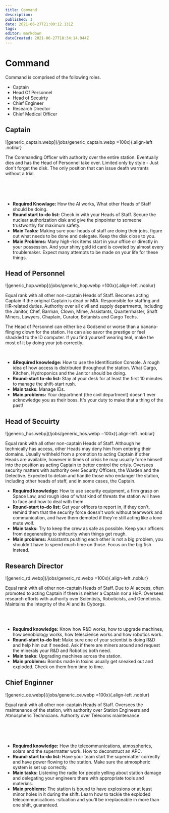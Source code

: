 ```yaml
---
title: Command
description: 
published: 1
date: 2021-06-27T21:09:12.131Z
tags: 
editor: markdown
dateCreated: 2021-06-27T18:34:14.944Z
---
```


# Command

Command is comprised of the following roles.

- Captain
- Head Of Personnel
- Head of Secuirty
- Chief Engineer
- Research Director
- Chief Medical Officer

## Captain
![generic_captain.webp](/jobs/generic_captain.webp =100x){.align-left .noblur}

The Commanding Officer with authority over the entire station. Eventually dies and has the Head of Personnel take over. Limited only by style - Just don't forget the disk. The only position that can issue death warrants without a trial.

<br>
<br>
<br>

- **Required Knowlage:** How the AI works, What other Heads of Staff should be doing.
- **Round start to-do list:** Check in with your Heads of Staff. Secure the nuclear authorization disk and give the pinpointer to someone trustworthy for maximum safety.
- **Main Tasks:** Making sure your heads of staff are doing their jobs, figure out what needs to be done and delegate. Keep the disk close to you.
- **Main Problems:** Many high-risk items start in your office or directly in your possession. And your shiny gold id card is coveted by almost every troublemaker. Expect many attempts to be made on your life for these things.

## Head of Personnel
![generic_hop.webp](/jobs/generic_hop.webp =100x){.align-left .noblur}

Equal rank with all other non-captain Heads of Staff. Becomes acting Captain if the original Captain is dead or MIA. Responsible for staffing and HR-related duties. Authority over all civil and supply departments, including the Janitor, Chef, Barman, Clown, Mime, Assistants, Quartermaster, Shaft Miners, Lawyers, Chaplain, Curator, Botanists and Cargo Techs.

The Head of Personnel can either be a Godsend or worse than a banana-flinging clown for the station. He can also savor the prestige or feel shackled to the ID computer. If you find yourself wearing teal, make the most of it by doing your job correctly.

<br>

- **&Required knowledge:** How to use the Identification Console. A rough idea of how access is distributed throughout the station. What Cargo, Kitchen, Hydroponics and the Janitor should be doing.
- **Round-start to-do list:** Stay at your desk for at least the first 10 minutes to manage the shift-start rush.
- **Main tasks:** Manage IDs.
- **Main problems:** Your department (the civil department) doesn't ever acknowledge you as their boss. It's your duty to make that a thing of the past!

## Head of Secuirty
![generic_hos.webp](/jobs/generic_hos.webp =100x){.align-left .noblur}

Equal rank with all other non-captain Heads of Staff. Although he technically has access, other Heads may deny him from entering their domains. Usually withheld from a promotion to acting Captain if other Heads are available, however in times of crisis he may usually force himself into the position as acting Captain to better control the crisis. Oversees security matters with authority over Security Officers, the Warden and the Detective. Expected to detain and handle those who endanger the station, including other heads of staff, and in some cases, the Captain.

- **Required knowledge:** How to use security equipment, a firm grasp on Space Law, and rough idea of what kind of threats the station will have to face and how to deal with them.
- **Round-start to-do list:** Get your officers to report in, if they don't, remind them that the security force doesn't work without teamwork and communication, and have them demoted if they're still acting like a lone mute wolf.
- **Main tasks:** Try to keep the crew as safe as possible. Keep your officers from degenerating to shitcurity when things get rough.
- **Main problems:** Assistants pushing each other is not a big problem, you shouldn't have to spend much time on those. Focus on the big fish instead.

## Research Director
![generic_rd.webp](/jobs/generic_rd.webp =100x){.align-left .noblur}

Equal rank with all other non-captain Heads of Staff. Due to AI access, often promoted to acting Captain if there is neither a Captain nor a HoP. Oversees research efforts with authority over Scientists, Roboticists, and Geneticists. Maintains the integrity of the AI and its Cyborgs.

<br>
<br>

- **Required knowledge:** Know how R&D works, how to upgrade machines, how xenobiology works, how telescience works and how robotics work.
- **Round-start to-do list:** Make sure one of your scientist is doing R&D and help him out if needed. Ask if there are miners around and request the minerals your R&D and Robotics both need.
- **Main tasks:** Upgrading machines across the station.
- **Main problems:** Bombs made in toxins usually get sneaked out and exploded. Check on them from time to time.

## Chief Enginner
![generic_ce.webp](/jobs/generic_ce.webp =100x){.align-left .noblur}

Equal rank with all other non-captain Heads of Staff. Oversees the maintenance of the station, with authority over Station Engineers and Atmospheric Technicians. Authority over Telecoms maintenance.

<br>
<br>
<br>

- **Required knowledge:** How the telecommunications, atmospherics, solars and the supermatter work. How to deconstruct an APC.
- **Round-start to-do list:** Have your team start the supermatter correctly and have power flowing to the station. Make sure the atmospheric system is set up correctly.
- **Main tasks:** Listening the radio for people yelling about station damage and delegating your engineers there with appropriate tools and materials.
- **Main problems:** The station is bound to have explosions or at least minor holes in it during the shift. Learn how to tackle the exploded telecommunications -situation and you'll be irreplaceable in more than one shift, guaranteed.






